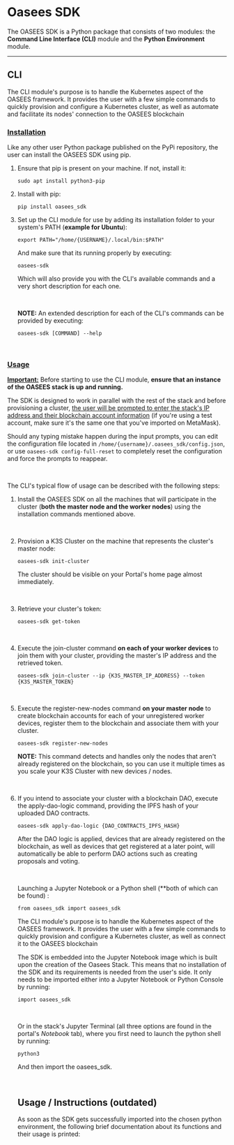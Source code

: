 # Oasees SDK

The OASEES SDK is a Python package that consists of two modules: the **Command Line Interface (CLI)** module and the **Python Environment** module.

***

## CLI

The CLI module's purpose is to handle the Kubernetes aspect of the OASEES framework. It provides the user with a few simple commands to quickly provision and configure a Kubernetes cluster, as well as automate and facilitate its nodes' connection to the OASEES blockchain
<br>

### <u>Installation</u>
Like any other user Python package published on the PyPi repository, the user can install the OASEES SDK using pip.

<ol>
<li>

Ensure that pip is present on your machine. If not, install it:
    
    sudo apt install python3-pip

</li>

<li>

Install with pip:

    pip install oasees_sdk

</li>

<li>

Set up the CLI module for use by adding its installation folder to your system's PATH (**example for Ubuntu**):
    
    export PATH="/home/{USERNAME}/.local/bin:$PATH"

And make sure that its running properly by executing:

    oasees-sdk

Which will also provide you with the CLI's available commands and a very short description for each one.

<br>

**NOTE:** An extended description for each of the CLI's commands can be provided by executing:

    oasees-sdk [COMMAND] --help

</li>

</ol>

<br>

### <u>Usage</u>

**<u>Important:</u>** Before starting to use the CLI module, **ensure that an instance of the OASEES stack is up and running.**

The SDK is designed to work in parallel with the rest of the stack and before provisioning a cluster, <u>the user will be prompted to enter the stack's IP address and their blockchain account information</u> (if you're using a test account, make sure it's the same one that you've imported on MetaMask).

Should any typing mistake happen during the input prompts, you can edit the configuration file located in 
`/home/{username}/.oasees_sdk/config.json`, or use `oasees-sdk config-full-reset` to completely reset the configuration and force the prompts to reappear.

<br>

The CLI's typical flow of usage can be described with the following steps:

<ol>

<li>

Install the OASEES SDK on all the machines that will participate in the cluster (**both the master node and the worker nodes**) using the installation commands mentioned above.

</li>

<br>

<li>

Provision a K3S Cluster on the machine that represents the cluster's master node:

    oasees-sdk init-cluster

The cluster should be visible on your Portal's home page almost immediately.
</li>

<br>

<li>

Retrieve your cluster's token:

    oasees-sdk get-token

</li>

<br>

<li>

Execute the join-cluster command **on each of your worker devices** to join them with your cluster, providing the master's IP address and the retrieved token.

    oasees-sdk join-cluster --ip {K3S_MASTER_IP_ADDRESS} --token {K3S_MASTER_TOKEN}


</li>

<br>

<li>

Execute the register-new-nodes command **on your master node** to create blockchain accounts for each of your unregistered worker devices, register them to the blockchain and associate them with your cluster.

    oasees-sdk register-new-nodes

**NOTE:** This command detects and handles only the nodes that aren't already registered on the blockchain, so you can use it multiple times as you scale your K3S Cluster with new devices / nodes.

</li>

<br>

<li>

If you intend to associate your cluster with a blockchain DAO, execute the apply-dao-logic command, providing the IPFS hash of your uploaded DAO contracts.

    oasees-sdk apply-dao-logic {DAO_CONTRACTS_IPFS_HASH}

After the DAO logic is applied, devices that are already registered on the blockchain, as well as devices that get registered at a later point, will automatically be able to perform DAO actions such as creating proposals and voting.

</li>

<br>

Launching a Jupyter Notebook or a Python shell (**both of which can be found) :

    from oasees_sdk import oasees_sdk
    

The CLI module's purpose is to handle the Kubernetes aspect of the OASEES framework. It provides the user with a few simple commands to quickly provision and configure a Kubernetes cluster, as well as connect it to the OASEES blockchain 

The SDK is embedded into the Jupyter Notebook image which is built upon the creation of the Oasees Stack. This means that no installation of the SDK and its requirements is needed from the user's side. It only needs to be imported either into a Jupyter Notebook or Python Console by running:
```
import oasees_sdk
```
<br/>

Or in the stack's Jupyter Terminal (all three options are found in the portal's <i>Notebook</i> tab), where you first need to launch the python shell by running:
```
python3
```
And then import the oasees_sdk.

<br/>


## Usage / Instructions (outdated)
As soon as the SDK gets successfully imported into the chosen python environment, the following brief documentation about its functions and their usage is printed:
